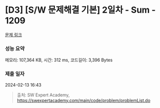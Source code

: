 # [D3] [S/W 문제해결 기본] 2일차 - Sum - 1209 

[문제 링크](https://swexpertacademy.com/main/code/problem/problemDetail.do?contestProbId=AV13_BWKACUCFAYh) 

### 성능 요약

메모리: 107,364 KB, 시간: 312 ms, 코드길이: 3,396 Bytes

### 제출 일자

2024-02-13 16:43



> 출처: SW Expert Academy, https://swexpertacademy.com/main/code/problem/problemList.do
